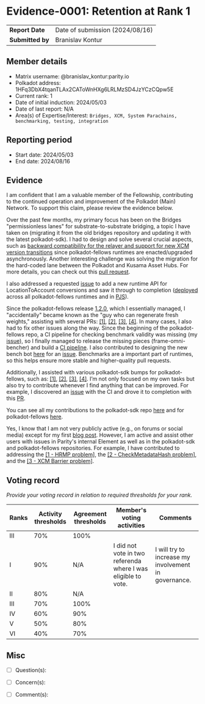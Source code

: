 # Evidence-0001: Retention at Rank 1

|                 |                                 |
| --------------- |---------------------------------|
| **Report Date** | Date of submission (2024/08/16) |
| **Submitted by**| Branislav Kontur                |


## Member details

- Matrix username: @branislav_kontur:parity.io
- Polkadot address: 1HFq3DbX4tqanTLAx2CAToWnHXg6LRLMzSD4JzYCzCQpw5E
- Current rank: 1
- Date of initial induction: 2024/05/03
- Date of last report: N/A
- Area(s) of Expertise/Interest: `Bridges, XCM, System Parachains, benchmarking, testing, integration`


## Reporting period

- Start date: 2024/05/03
- End date: 2024/08/16


## Evidence

I am confident that I am a valuable member of the Fellowship, contributing to the continued operation and improvement of the Polkadot (Main) Network. To support this claim, please review the evidence below.

Over the past few months, my primary focus has been on the Bridges "permissionless lanes" for substrate-to-substrate bridging, a topic I have taken on (migrating it from the old bridges repository and updating it with the latest polkadot-sdk). I had to design and solve several crucial aspects, such as [backward compatibility for the relayer and support for new XCM version transitions](https://github.com/paritytech/parity-bridges-common/issues/2500#issuecomment-2260287166) since polkadot-fellows runtimes are enacted/upgraded asynchronously. Another interesting challenge was solving the migration for the hard-coded lane between the Polkadot and Kusama Asset Hubs.
For more details, you can check out this [pull request](https://github.com/paritytech/polkadot-sdk/pull/4949).

I also addressed a requested [issue](https://github.com/paritytech/polkadot-sdk/issues/4298) to add a new runtime API for LocationToAccount conversions and saw it through to completion ([deployed](https://github.com/polkadot-fellows/runtimes/pull/413) across all polkadot-fellows runtimes and in [PJS](https://github.com/polkadot-js/api/pull/5917)).

Since the polkadot-fellows release [1.2.0](https://github.com/polkadot-fellows/runtimes/issues/140), which I essentially managed, I "accidentally" became known as the "guy who can regenerate fresh weights," assisting with several PRs: [[1]](https://github.com/joepetrowski/runtimes/pull/2), [[2]](https://github.com/polkadot-fellows/runtimes/pull/343), [[3]](https://github.com/polkadot-fellows/runtimes/pull/433), [[4]](https://github.com/Snowfork/runtimes/pull/13). In many cases, I also had to fix other issues along the way.
Since the beginning of the polkadot-fellows repo, a CI pipeline for checking benchmark validity was missing (my [issue](https://github.com/polkadot-fellows/runtimes/issues/197)), so I finally managed to release the missing pieces (frame-omni-bencher) and build a [CI pipeline](https://github.com/polkadot-fellows/runtimes/pull/379).
I also contributed to designing the new bench bot [here](https://github.com/paritytech/product-engineering/issues/41#issuecomment-2149190196) for an [issue](https://github.com/polkadot-fellows/runtimes/issues/128).
Benchmarks are a important part of runtimes, so this helps ensure more stable and higher-quality pull requests.

Additionally, I assisted with various polkadot-sdk bumps for polkadot-fellows, such as: [[1]](https://github.com/polkadot-fellows/runtimes/pull/327), [[2]](https://github.com/polkadot-fellows/runtimes/pull/353), [[3]](https://github.com/polkadot-fellows/runtimes/pull/352), [[4]](https://github.com/polkadot-fellows/runtimes/pull/360).
I’m not only focused on my own tasks but also try to contribute whenever I find anything that can be improved. For example, I discovered an [issue](https://github.com/polkadot-fellows/runtimes/issues/396) with the CI and drove it to completion with this [PR](https://github.com/polkadot-fellows/runtimes/pull/397).

You can see all my contributions to the polkadot-sdk repo [here](https://github.com/paritytech/polkadot-sdk/pulls?q=is%3Apr+author%3A%40me+is%3Aclosed+closed%3A%3E2024-05-03) and for polkadot-fellows [here](https://github.com/polkadot-fellows/runtimes/pulls?q=is%3Apr+author%3A%40me+is%3Aclosed+closed%3A%3E2024-05-03).

Yes, I know that I am not very publicly active (e.g., on forums or social media) except for my first [blog post](https://forum.polkadot.network/t/polkadot-kusama-bridge/2971/59). However, I am active and assist other users with issues in Parity's internal Element as well as in the polkadot-sdk and polkadot-fellows repositories. For example, I have contributed to addressing the [[1 - HRMP problem]](https://github.com/paritytech/polkadot-sdk/issues/4705), the [[2 - CheckMetadataHash problem]](https://github.com/paritytech/polkadot-sdk/issues/4770), and the [[3 - XCM Barrier problem]](https://github.com/paritytech/polkadot-sdk/issues/4868).

## Voting record
*Provide your voting record in relation to required thresholds for your rank.*

|  Ranks | Activity thresholds | Agreement thresholds | Member's voting activities                                           | Comments                                            |
|---|---|---|----------------------------------------------------------------------|-----------------------------------------------------|
|III|70%   |100%  |                                                                      |                                                     |
|I  |90%   |N/A   | I did not vote in two referenda where I was eligible to vote.   | I will try to increase my involvement in governance. |
|II |80%   |N/A   |                                                                      |                                                     |
|III|70%   |100%  |                                                                      |                                                     |
|IV |60%   |90%   |                                                                      |                                                     |
|V  |50%   |80%   |                                                                      |                                                     |
|VI |40%   |70%   |                                                                      |                                                     |


## Misc

- [ ] Question(s):

- [ ] Concern(s):

- [ ] Comment(s):
